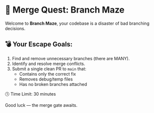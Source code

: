 # 🧩 Merge Quest: Branch Maze

Welcome to **Branch Maze**, your codebase is a disaster of bad branching decisions.

## 💣 Your Escape Goals:
1. Find and remove unnecessary branches (there are MANY).
2. Identify and resolve merge conflicts.
3. Submit a single clean PR to `main` that:
   - Contains only the correct fix
   - Removes debug/temp files
   - Has no broken branches attached

🕓 Time Limit: 30 minutes

Good luck — the merge gate awaits.

